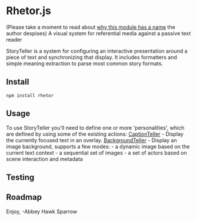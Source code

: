 Rhetor.js
=========
(Please take a moment to read about [why this module has a name](docs/naming.md) the author despises)
A visual system for referential media against a passive text reader

StoryTeller is a system for configuring an interactive presentation around a piece of text and synchronizing that display. It includes formatters and simple meaning extraction to parse most common story formats.

Install
-------

    npm install rhetor

Usage
-----

To use StoryTeller you'll need to define one or more 'personalities', which are defined by using some of the existing actions:
[CaptionTeller](https://www.npmjs.com/package/story-caption-teller) - Display the currently focused text in an overlay.
[BackgroundTeller](https://www.npmjs.com/package/story-background-teller) - Display an image background, supports a few modes:
    - a dynamic image based on the current text context
    - a sequential set of images
    - a set of actors based on scene interaction and metadata

Testing
-------

Roadmap
-------

Enjoy,
-Abbey Hawk Sparrow
